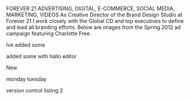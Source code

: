 <p>FOREVER 21
ADVERTISING, DIGITAL, E-COMMERCE, SOCIAL MEDIA, MARKETING, VIDEOS
As Creative Director of the Brand Design Studio at Forever 21 I work closely with the Global CD and top executives to define and lead all branding efforts. Below are images from the Spring 2012 ad campaign
featuring Charlotte Free.

</p>
<p>Ive added some 
</p><p>added some with hallo editor</p><p>New</p><p>monday tuesday&nbsp;</p>
version control listing 2
